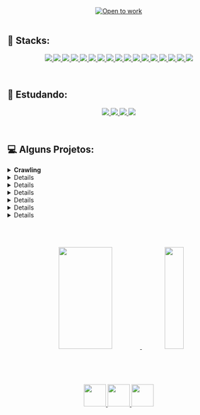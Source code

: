 <br/>
<br/>
<br/>

<div align="center" >
    <a href="https://git.io/typing-svg"><img src="https://readme-typing-svg.demolab.com?font=Fira+Code&size=35&duration=3500&pause=1000&color=007ACC&width=750&height=60&lines=Hello!+I'm+Vania!+Nice+to+meet+you!" alt="Open to work" /></a>
</div>
<br/>

## 💪  Stacks:
  
<div align="center">
    <p>
        <a href="https://skillicons.dev">
            <img src="https://skillicons.dev/icons?i=vscode" />
        </a>
        <a href="https://skillicons.dev">
            <img src="https://skillicons.dev/icons?i=html" />
        </a>
        <a href="https://skillicons.dev">
            <img src="https://skillicons.dev/icons?i=css" />
        </a>
        <a href="https://github.com">
            <img src="https://skillicons.dev/icons?i=styledcomponents" />
        </a>
        <a href="https://skillicons.dev">
            <img src="https://skillicons.dev/icons?i=react" />
        </a>
        <a href="https://skillicons.dev">
            <img src="https://skillicons.dev/icons?i=redux" />
        </a>
        <a href="https://skillicons.dev">
            <img src="https://skillicons.dev/icons?i=js" />
        </a>
        <a href="https://skillicons.dev">
            <img src="https://skillicons.dev/icons?i=jest" />
        </a>
        <a href="https://skillicons.dev">
            <img src="https://skillicons.dev/icons?i=nodejs" />
        </a>
        <a href="https://aws.amazon.com/pt/">
            <img src="https://skillicons.dev/icons?i=express" />
        </a>
        <a href="https://skillicons.dev">
            <img src="https://skillicons.dev/icons?i=ts" />
        </a>
        <a href="https://skillicons.dev">
            <img src="https://skillicons.dev/icons?i=selenium" />
        </a>
        <a href="https://skillicons.dev">
            <img src="https://skillicons.dev/icons?i=docker" />
        </a>
        <a href="https://skillicons.dev">
            <img src="https://skillicons.dev/icons?i=mysql" />
        </a>
        <a href="https://skillicons.dev">
            <img src="https://skillicons.dev/icons?i=sequelize" />
        </a>
        <a href="https://skillicons.dev">
            <img src="https://skillicons.dev/icons?i=mongodb" />
        </a>
        <a href="https://skillicons.dev">
            <img src="https://skillicons.dev/icons?i=fastapi" />
        </a>
    </p>
</div>
<br/>

## 🌱  Estudando:

<div align="center">
    <p>
        <a href="https://www.python.org">
            <img src="https://skillicons.dev/icons?i=py" />
        </a>
        <a href="https://skillicons.dev">
            <img src="https://skillicons.dev/icons?i=java" />
        </a>
        <a href="https://www.python.org">
            <img src="https://skillicons.dev/icons?i=jquery" />
        </a>
        <a href="https://docs.djangoproject.com/en/4.1/">
            <img src="https://skillicons.dev/icons?i=angular" />
        </a>
    </p>
</div>
<br/>

## 💻  Alguns Projetos:
<details>
  <summary><strong>Crawling</strong></summary>
    <ul>
        <li><a href="https://github.com/ioott/BackEnd-Python-Pymongo-Crawling-Mongodb">
            BackEnd | Python | Pymongo | Crawling | Mongodb
        </li>
    </ul>
</details>

<details>
  <summary><strong>Python</strong></summary>
    <ul>
        <li><a href="https://github.com/ioott/Python-Complexidade-Recursividade-Modelos-de-Algoritmos-de-Busca_e_Ordenacao">
            BackEnd | Python | Análise de Complexidade | Recursividade | Modelos de Algoritmos de Busca e Ordenação
        </li>
        <li><a href="https://github.com/ioott/BackEnd-Python-Pymongo-Crawling-Mongodb">
            BackEnd | Python | Pymongo | Crawling | Mongodb
        </li>
        <li><a href="https://github.com/ioott/Python-Pilhas-Deque-LinkedLists">
            BackEnd | Python | Pilhas | Filas | Deques | LinkedLists
        </li>
        <li><a href="https://github.com/ioott/cw">
            BackEnd | Python | MySQL
        </li>
        <li><a href="https://github.com/ioott/BackEnd-Python-Pytest-Job-Insights">
            BackEnd | Python
        </li>
        <li><a href="https://github.com/ioott/BackEnd-Python-Pytest-POO-SOLID">
            BackEnd | Python
        </li>
    </ul>
</details>

<details>
  <summary><strong>Node.js</strong></summary>
    <ul>
        <li><a href="https://github.com/ioott/Full-Stack-Node-Express-ORM-React-Jest/tree/main/back-end/src/database">
            Full Stack | Node.js | MySQL | React | HTML | CSS
        </li>
        <li><a href="https://github.com/ioott/FullStack-CRUD-Typescript-ORM-TDD-POO/tree/main/app/frontend/src/pages">
            Full Stack | Node.js | Typescript | MySQL | React | HTML | CSS
        </li>
        <li><a href="https://github.com/ioott/BackEnd-CRUD-API-Typescript-MongoDb-POO">
            BackEnd | Node.js | Typescript | Mongodb
        </li>
        <li><a href="https://github.com/ioott/BackEnd-Typescript-API-Node-Express-MySql">
            BackEnd | Node.js | Typescript | MySQL
        </li>
        <li><a href="https://github.com/ioott/Store-Manager-API-REST">
            BackEnd | Node.js | MySQL
        </li>
        <li><a href="https://github.com/ioott/API-de-blogs-Node-ORM-JWT-Sequelize">
            BackEnd | Node.js | MySQL
        </li>
    </ul>
</details>

<details>
  <summary><strong>Typescript</strong></summary>
    <ul>
        <li><a href="https://github.com/ioott/FullStack-CRUD-Typescript-ORM-TDD-POO/tree/main/app/frontend/src/pages">
            Full Stack | Node.js | Typescript | MySQL | React | HTML | CSS
        </li>
        <li><a href="https://github.com/ioott/BackEnd-Typescript-API-Node-Express-MySql">
            BackEnd | Node.js | Typescript | MySQL
        </li>
        <li><a href="https://github.com/ioott/BackEnd-CRUD-API-Typescript-MongoDb-POO">
            BackEnd | Node.js | Typescript | Mongodb
        </li>
    </ul>
</details>

<details>
  <summary><strong>MySQL</strong></summary>
    <ul>
        <li><a href="https://github.com/ioott/Full-Stack-Node-Express-ORM-React-Jest/tree/main/back-end/src/database">
            Full Stack | Node.js | MySQL | React | HTML | CSS
        </li>
        <li><a href="https://github.com/ioott/FullStack-CRUD-Typescript-ORM-TDD-POO/tree/main/app/frontend/src/pages">
            Full Stack | Node.js | Typescript | MySQL | React | HTML | CSS
        </li>
        <li><a href="https://github.com/ioott/BackEnd-Typescript-API-Node-Express-MySql">
            BackEnd | Node.js | Typescript | MySQL
        </li>
        <li><a href="https://github.com/ioott/Store-Manager-API-REST">
            BackEnd | Node.js | MySQL
        </li>
        <li><a href="https://github.com/ioott/API-de-blogs-Node-ORM-JWT-Sequelize">
            BackEnd | Node.js | MySQL
        </li>
        <li><a href="https://github.com/ioott/cw">
            BackEnd | Python | MySQL
        </li>
    </ul>
</details>

<details>
  <summary><strong>MongoDb</strong></summary>
    <ul>
        <li><a href="https://github.com/ioott/BackEnd-Python-Pymongo-Crawling-Mongodb">
            BackEnd | Python | Pymongo | Crawling | Mongodb
        </li>
        <li><a href="https://github.com/ioott/BackEnd-CRUD-API-Typescript-MongoDb-POO">
            BackEnd | Node.js | Typescript | Mongodb
        </li>
    </ul>
</details>

<details>
  <summary><strong>React</strong></summary>
    <ul>
        <li><a href="https://github.com/ioott/Full-Stack-Node-Express-ORM-React-Jest/tree/main/back-end/src/database">
            Full Stack | Node.js | MySQL | React | HTML | CSS
        </li>
        <li><a href="https://github.com/ioott/FullStack-CRUD-Typescript-ORM-TDD-POO/tree/main/app/frontend/src/pages">
            Full Stack | Node.js | | Typescript | MySQL | React | HTML | CSS
        </li>
        <li><a href="https://github.com/ioott/FrontEnd-JS-React-Redux-CSS-HTML-API">
            FrontEnd | React | HTML | CSS
        </li>
    </ul>
</details>

##

<br/>
<br/>

<div align="center">
  <span>
     <a href="https://github.com/ioott">
     <img width='49%' height="230em" src="https://github-readme-stats.vercel.app/api/top-langs/?username=ioott&layout=compact&langs_count=7&theme=chartreuse-dark"/>
  </span>
  <span>
     <a href="https://www.megamensagens.com/upload/4212.gif">
     <img width='29%' height="230em" src="https://www.megamensagens.com/upload/4212.gif">
  </span>
</div>
<br/>

##
  
<br/>
<div align="center">
    <p align="center">
        <a href="https://www.linkedin.com/in/vania-ioott/">
            <img src="https://raw.githubusercontent.com/gauravghongde/social-icons/master/SVG/Color/LinkedIN.svg" width="50" height="50" />
        </a>
        <a href="mailto:vioott@gmail.com">
            <img src="https://raw.githubusercontent.com/gauravghongde/social-icons/master/SVG/Color/Gmail.svg" width="50" height="50" />
        </a>
        <a href="https://wa.me/5521999732102">
            <img src="https://raw.githubusercontent.com/gauravghongde/social-icons/master/SVG/Color/WhatsApp.svg" width="50" height="50" />
        </a>
    </p>
</div>
